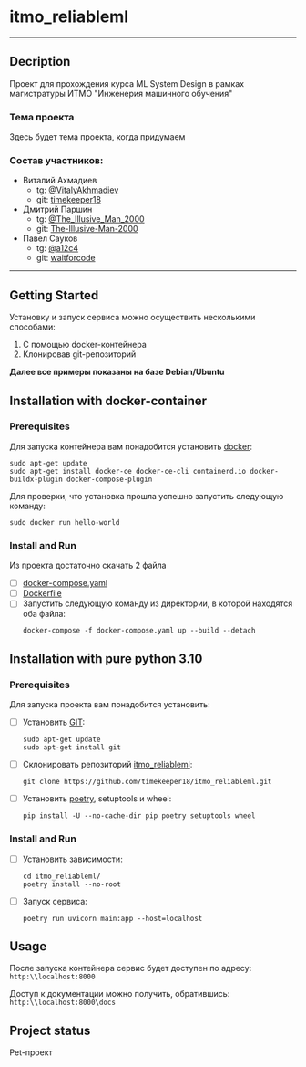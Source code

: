 # itmo_reliableml
***
## Decription
Проект для прохождения курса ML System Design в рамках магистратуры ИТМО "Инженерия машинного обучения" <br>
### Тема проекта
Здесь будет тема проекта, когда придумаем
### Состав участников:
- Виталий Ахмадиев 
  - tg: [@VitalyAkhmadiev](https://t.me/VitalyAkhmadiev)
  - git: [timekeeper18](https://github.com/timekeeper18)
- Дмитрий Паршин
  - tg: [@The_Illusive_Man_2000](https://t.me/The_Illusive_Man_2000)
  - git: [The-Illusive-Man-2000](https://github.com/The-Illusive-Man-2000)
- Павел Сауков
  - tg: [@a12c4](https://t.me/a12c4)
  - git: [waitforcode](https://github.com/waitforcode)

***
## Getting Started
Установку и запуск сервиса можно осуществить несколькими способами:
1. С помощью docker-контейнера
2. Клонировав git-репозиторий

**Далее все примеры показаны на базе Debian/Ubuntu**

## Installation with docker-container
### Prerequisites
Для запуска контейнера вам понадобится установить [docker](https://docs.docker.com/engine/install/ubuntu/):
```commandline
sudo apt-get update
sudo apt-get install docker-ce docker-ce-cli containerd.io docker-buildx-plugin docker-compose-plugin
```
Для проверки, что установка прошла успешно запустить следующую команду:
```commandline
sudo docker run hello-world
```
### Install and Run
Из проекта достаточно скачать 2 файла
- [ ] [docker-compose.yaml](https://github.com/timekeeper18/itmo_reliableml/blob/master/docker-compose.yaml)
- [ ] [Dockerfile](https://github.com/timekeeper18/itmo_reliableml/blob/master/Dockerfile)
- [ ] Запустить следующую команду из директории, в которой находятся оба файла:
  ```commandline
  docker-compose -f docker-compose.yaml up --build --detach
  ```

## Installation with pure python 3.10
### Prerequisites
Для запуска проекта вам понадобится установить:
- [ ] Установить [GIT](https://git-scm.com/book/ru/v2/Введение-Установка-Git):
  ```commandline
  sudo apt-get update
  sudo apt-get install git
  ```
- [ ] Склонировать репозиторий [itmo_reliableml](https://github.com/timekeeper18/itmo_reliableml.git):
  ```commandline
  git clone https://github.com/timekeeper18/itmo_reliableml.git
  ```
- [ ] Установить [poetry](https://python-poetry.org/), setuptools и wheel:
  ```commandline
  pip install -U --no-cache-dir pip poetry setuptools wheel
  ```
### Install and Run
- [ ] Установить зависимости:
  ```commandline
  cd itmo_reliableml/
  poetry install --no-root
  ```
- [ ] Запуск сервиса:
  ```commandline
  poetry run uvicorn main:app --host=localhost
  ```


## Usage
После запуска контейнера сервис будет доступен по адресу: `http:\\localhost:8000`

Доступ к документации можно получить, обратившись: `http:\\localhost:8000\docs`

## Project status
Pet-проект
